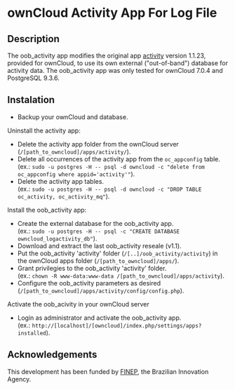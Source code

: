 # ownCloud Activity App For Log File

## Description
The oob_activity app modifies the original app [activity](https://github.com/owncloud/activity) version 1.1.23,  provided for ownCloud, to use its own external ("out-of-band") database for activity data. The oob_activity app was only tested for ownCloud 7.0.4 and PostgreSQL 9.3.6.

## Instalation 
- Backup your ownCloud and database.

Uninstall the activity app:
- Delete the activity app folder from the ownCloud server (`/[path_to_owncloud]/apps/activity/`).
- Delete all occurrences of the activity app from the `oc_appconfig` table. 
<br/> (ex.: `sudo -u postgres -H -- psql -d owncloud -c "delete from oc_appconfig where appid='activity'"`).
- Delete the activity app tables.
<br/> (ex.: `sudo -u postgres -H -- psql -d owncloud -c "DROP TABLE oc_activity, oc_activity_mq"`).

Install the oob_activity app:
- Create the external database for the oob_activity app.
<br/> (ex.: `sudo -u postgres -H -- psql -c "CREATE DATABASE owncloud_logactivity_db"`).
- Download and extract the last oob_activity reseale (v1.1).
- Put the oob_activity 'activity' folder (`/[..]/oob_activity/activity`) in the ownCloud apps folder (`/[path_to_owncloud]/apps/`).
- Grant privilegies to the oob_activity 'activity' folder.
<br/> (ex.: `chown -R www-data:www-data /[path_to_owncloud]/apps/activity`).
- Configure the oob_activity parameters as desired (`/[path_to_owncloud]/apps/activity/config/config.php`).

Activate the oob_acivity in your ownCloud server 
- Login as administrator and activate the oob_activity app.
<br/> (ex.: `http://[localhost]/[owncloud]/index.php/settings/apps?installed`).

## Acknowledgements
This development has been funded by [FINEP](http://www.finep.gov.br), the Brazilian Innovation Agency.
